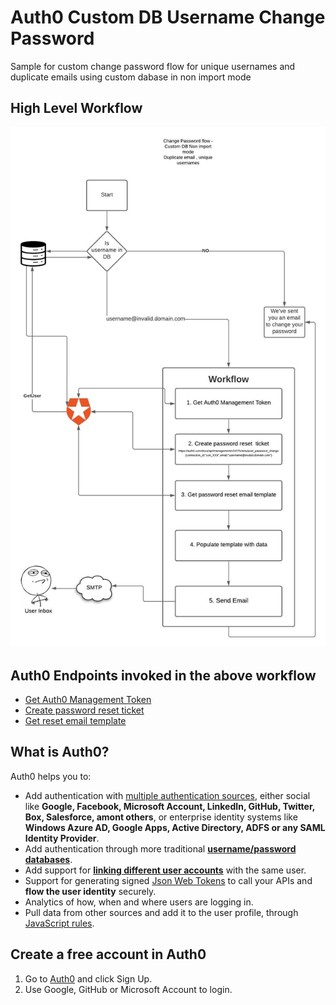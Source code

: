 # Auth0 Custom DB Username Change Password
Sample for custom change password flow for unique usernames and duplicate emails using custom dabase in non import mode

## High Level Workflow

![Image of Change Password Flow](https://github.com/vikasjayaram/auth0-custom-db-username-change-password/blob/master/diagrams/Change%20Password%20flow.jpeg)

## Auth0 Endpoints invoked in the above workflow

- [Get Auth0 Management Token](https://auth0.com/docs/tokens/management-api-access-tokens)
- [Create password reset  ticket](https://auth0.com/docs/api/management/v2/Tickets/post_password_change)
- [Get reset email template](https://auth0.com/docs/api/management/v2/Email_Templates/get_email_templates_by_templateName)


## What is Auth0?

Auth0 helps you to:

* Add authentication with [multiple authentication sources](https://docs.auth0.com/identityproviders), either social like **Google, Facebook, Microsoft Account, LinkedIn, GitHub, Twitter, Box, Salesforce, amont others**, or enterprise identity systems like **Windows Azure AD, Google Apps, Active Directory, ADFS or any SAML Identity Provider**.
* Add authentication through more traditional **[username/password databases](https://docs.auth0.com/mysql-connection-tutorial)**.
* Add support for **[linking different user accounts](https://docs.auth0.com/link-accounts)** with the same user.
* Support for generating signed [Json Web Tokens](https://docs.auth0.com/jwt) to call your APIs and **flow the user identity** securely.
* Analytics of how, when and where users are logging in.
* Pull data from other sources and add it to the user profile, through [JavaScript rules](https://docs.auth0.com/rules).

## Create a free account in Auth0

1. Go to [Auth0](https://auth0.com) and click Sign Up.
2. Use Google, GitHub or Microsoft Account to login.
